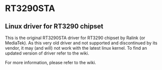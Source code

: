 # RT3290STA

## Linux driver for RT3290 chipset

This is the original RT3290STA driver for RT3290 chipset by Ralink (or MediaTek). As this very old driver and not supported and discontinued by its vendor, it may (and will) not work with the latest linux kernel. To find an updated version of driver refer to the wiki.

For more information, please refer to the wiki.
